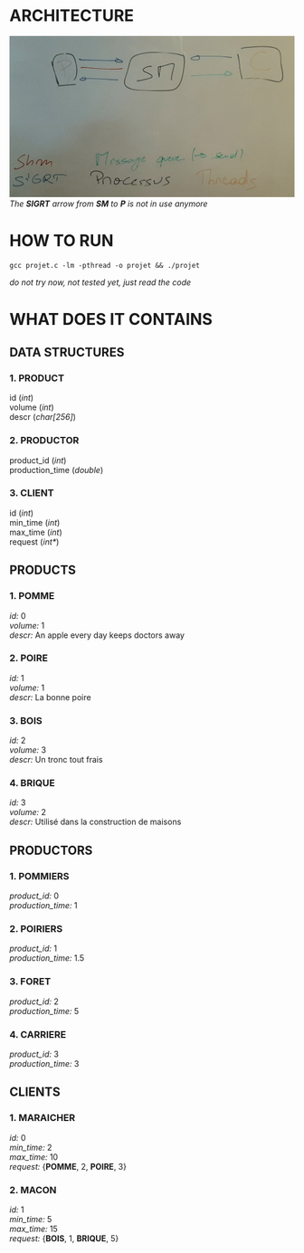 # ARCHITECTURE
![project architecture](/schema_archi_projet.jpg)
_The **SIGRT** arrow from **SM** to **P** is not in use anymore_  

# HOW TO RUN
```
gcc projet.c -lm -pthread -o projet && ./projet
```
*do not try now, not tested yet, just read the code*

# WHAT DOES IT CONTAINS
## DATA STRUCTURES
### 1. PRODUCT
id (*int*)  
volume (*int*)  
descr (*char\[256\]*)
### 2. PRODUCTOR
product_id (*int*)  
production_time (*double*)  
### 3. CLIENT
id (*int*)  
min_time (*int*)  
max_time (*int*)  
request (*int\**)  

## PRODUCTS
### 1. POMME
*id:* 0  
*volume:* 1  
*descr:* An apple every day keeps doctors away  
### 2. POIRE
*id:* 1  
*volume:* 1  
*descr:* La bonne poire  
### 3. BOIS
*id:* 2  
*volume:* 3  
*descr:* Un tronc tout frais  
### 4. BRIQUE
*id:* 3  
*volume:* 2  
*descr:* Utilisé dans la construction de maisons  

## PRODUCTORS
### 1. POMMIERS
*product_id:* 0  
*production_time:* 1  
### 2. POIRIERS
*product_id:* 1  
*production_time:* 1.5  
### 3. FORET
*product_id:* 2  
*production_time:* 5  
### 4. CARRIERE
*product_id:* 3  
*production_time:* 3  

## CLIENTS
### 1. MARAICHER
*id:* 0  
*min_time:* 2  
*max_time:* 10  
*request:* {**POMME**, 2, **POIRE**, 3}  
### 2. MACON
*id:* 1  
*min_time:* 5  
*max_time:* 15  
*request:* {**BOIS**, 1, **BRIQUE**, 5}  